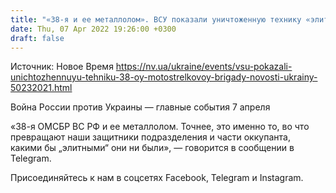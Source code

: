 ```yaml
---
title: "«38-я и ее металлолом». ВСУ показали уничтоженную технику «элитной» мотострелковой бригады оккупантов"
date: Thu, 07 Apr 2022 19:26:00 +0300
draft: false
---
```

Источник: Новое Время https://nv.ua/ukraine/events/vsu-pokazali-unichtozhennuyu-tehniku-38-oy-motostrelkovoy-brigady-novosti-ukrainy-50232021.html


Война России против Украины — главные события 7 апреля

«38-я ОМСБР ВС РФ и ее металлолом. Точнее, это именно то, во что превращают наши защитники подразделения и части оккупанта, какими бы „элитными“ они ни были», — говорится в сообщении в Telegram.

Присоединяйтесь к нам в соцсетях Facebook, Telegram и Instagram.
